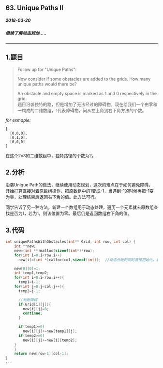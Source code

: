 ## 63. Unique Paths II
##### 2018-03-20
##### 继续了解动态规划.....
****
## 1.题目
>Follow up for "Unique Paths":
>
>Now consider if some obstacles are added to the grids. How many unique paths would there be?
>
>An obstacle and empty space is marked as 1 and 0 respectively in the grid.  
>题目沿袭独特的路，但是增加了无法经过的障碍物。现在给我们一个由零和一构成的二维数组，1代表障碍物，问从左上角到右下角方法的个数。

*for exmaple:*
```
[
  [0,0,0],
  [0,1,0],
  [0,0,0]
]
```
在这个2x3的二维数组中，独特路径的个数为2。
## 2.分析
沿袭Unique Path的做法，继续使用动态规划，这次的难点在于如何避免障碍。  
开始打算直接对着原数组操作，把原数组中的1变成-1，当遇到-1的时候再把-1变为零，处理结束后返回右下角的值。此方法可行。

同学告诉了另一种方法，新建一个数组用于动态处理，遍历一个元素就去原数组查找是否为1，若为1，则该位置为零。最后仍是返回数组右下角的值。

## 3.代码
```c
int uniquePathsWithObstacles(int** Grid, int row, int col) {
    int **new;
    new=(int **)malloc(sizeof(int*)*row);
    for(int i=0;i<row;i++)
      new[i]=(int *)calloc(col,sizeof(int));  //动态分配的同时直接初始化，避免错误

    new[0][0]=1;
    int temp1,temp2;
    for(int i=0;i<row;i++){
      temp1=i-1;
    for(int j=0;j<col;j++){
      temp2=j-1;

      //判断障碍
      if(Grid[i][j]){
        new[i][j]=0;
        continue;
      }

      if(temp1>=0)
        new[i][j]+=new[temp1][j];
      if(temp2>=0)
        new[i][j]+=new[i][temp2];
    }
    }
    return new[row-1][col-1];
}
···
